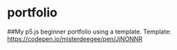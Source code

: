 # portfolio
##My p5.js beginner portfolio using a template. 
Template: https://codepen.io/misterdeegee/pen/JjNONNR

